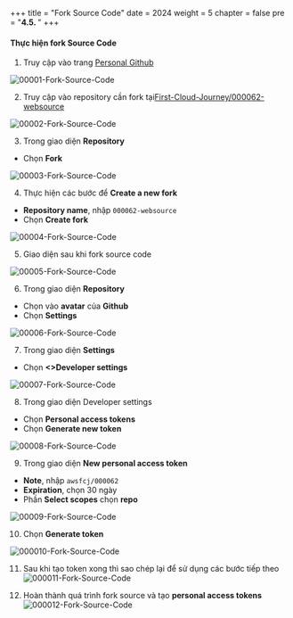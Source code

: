 +++
title = "Fork Source Code"
date = 2024
weight = 5
chapter = false
pre = "<b>4.5. </b>"
+++

#### Thực hiện fork Source Code

1. Truy cập vào trang [Personal Github](https://github.com/)

![00001-Fork-Source-Code](../images/4-Generate-Code-Pipeline/5-Fork-Source-Code/00001-Fork-Source-Code.png?width=90pc)

2. Truy cập vào repository cần fork tại[First-Cloud-Journey/000062-websource](https://github.com/First-Cloud-Journey/000062-websource)

![00002-Fork-Source-Code](../images/4-Generate-Code-Pipeline/5-Fork-Source-Code/00002-Fork-Source-Code.png?width=90pc)

3. Trong giao diện **Repository**
- Chọn **Fork**

![00003-Fork-Source-Code](../images/4-Generate-Code-Pipeline/5-Fork-Source-Code/00003-Fork-Source-Code.png?width=90pc)

4. Thực hiện các bước để **Create a new fork**
- **Repository name**, nhập  `000062-websource`
- Chọn  **Create fork**

![00004-Fork-Source-Code](../images/4-Generate-Code-Pipeline/5-Fork-Source-Code/00004-Fork-Source-Code.png?width=90pc)

5. Giao diện sau khi fork source code

![00005-Fork-Source-Code](../images/4-Generate-Code-Pipeline/5-Fork-Source-Code/00005-Fork-Source-Code.png?width=90pc)

6. Trong giao diện **Repository**
- Chọn vào **avatar** của **Github**
- Chọn **Settings**

![00006-Fork-Source-Code](../images/4-Generate-Code-Pipeline/5-Fork-Source-Code/00006-Fork-Source-Code.png?width=90pc)

7. Trong giao diện **Settings**
- Chọn  **<>Developer settings**

![00007-Fork-Source-Code](../images/4-Generate-Code-Pipeline/5-Fork-Source-Code/00007-Fork-Source-Code.png?width=90pc)

8. Trong giao diện Developer settings
- Chọn  **Personal access tokens**
- Chọn  **Generate new token**

![00008-Fork-Source-Code](../images/4-Generate-Code-Pipeline/5-Fork-Source-Code/00008-Fork-Source-Code.png?width=90pc)

9. Trong giao diện **New personal access token**
- **Note**, nhập  `awsfcj/000062`
- **Expiration**, chọn 30 ngày
- Phần  **Select scopes** chọn **repo**

![00009-Fork-Source-Code](../images/4-Generate-Code-Pipeline/5-Fork-Source-Code/00009-Fork-Source-Code.png?width=90pc)

10. Chọn **Generate token**

![000010-Fork-Source-Code](../images/4-Generate-Code-Pipeline/5-Fork-Source-Code/000010-Fork-Source-Code.png?width=90pc)

11. Sau khi tạo token xong thì sao chép lại để sử dụng các bước tiếp theo
![000011-Fork-Source-Code](../images/4-Generate-Code-Pipeline/5-Fork-Source-Code/000011-Fork-Source-Code.png?width=90pc)

12. Hoàn thành quá trình fork source và tạo **personal access tokens**
![000012-Fork-Source-Code](../images/4-Generate-Code-Pipeline/5-Fork-Source-Code/000012-Fork-Source-Code.png?width=90pc)